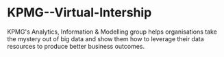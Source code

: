 # KPMG--Virtual-Intership
KPMG's Analytics, Information & Modelling group helps organisations take the mystery out of big data and show them how to leverage their data resources to produce better business outcomes.
